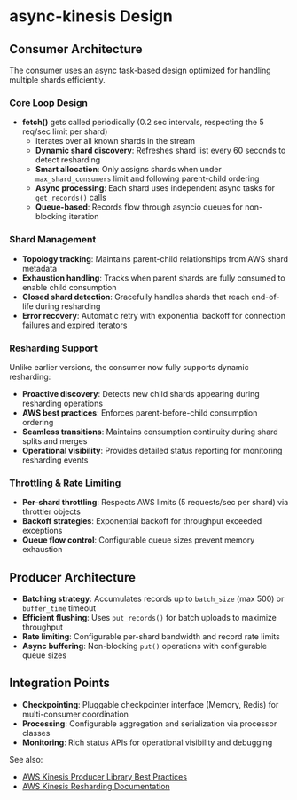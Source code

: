 

# async-kinesis Design

## Consumer Architecture

The consumer uses an async task-based design optimized for handling multiple shards efficiently.

### Core Loop Design

- **fetch()** gets called periodically (0.2 sec intervals, respecting the 5 req/sec limit per shard)
  - Iterates over all known shards in the stream
  - **Dynamic shard discovery**: Refreshes shard list every 60 seconds to detect resharding
  - **Smart allocation**: Only assigns shards when under `max_shard_consumers` limit and following parent-child ordering
  - **Async processing**: Each shard uses independent async tasks for `get_records()` calls
  - **Queue-based**: Records flow through asyncio queues for non-blocking iteration

### Shard Management

- **Topology tracking**: Maintains parent-child relationships from AWS shard metadata
- **Exhaustion handling**: Tracks when parent shards are fully consumed to enable child consumption
- **Closed shard detection**: Gracefully handles shards that reach end-of-life during resharding
- **Error recovery**: Automatic retry with exponential backoff for connection failures and expired iterators

### Resharding Support

Unlike earlier versions, the consumer now fully supports dynamic resharding:

- **Proactive discovery**: Detects new child shards appearing during resharding operations
- **AWS best practices**: Enforces parent-before-child consumption ordering
- **Seamless transitions**: Maintains consumption continuity during shard splits and merges
- **Operational visibility**: Provides detailed status reporting for monitoring resharding events

### Throttling & Rate Limiting

- **Per-shard throttling**: Respects AWS limits (5 requests/sec per shard) via throttler objects
- **Backoff strategies**: Exponential backoff for throughput exceeded exceptions
- **Queue flow control**: Configurable queue sizes prevent memory exhaustion

## Producer Architecture

- **Batching strategy**: Accumulates records up to `batch_size` (max 500) or `buffer_time` timeout
- **Efficient flushing**: Uses `put_records()` for batch uploads to maximize throughput
- **Rate limiting**: Configurable per-shard bandwidth and record rate limits
- **Async buffering**: Non-blocking `put()` operations with configurable queue sizes

## Integration Points

- **Checkpointing**: Pluggable checkpointer interface (Memory, Redis) for multi-consumer coordination
- **Processing**: Configurable aggregation and serialization via processor classes
- **Monitoring**: Rich status APIs for operational visibility and debugging

See also:
- [AWS Kinesis Producer Library Best Practices](https://aws.amazon.com/blogs/big-data/implementing-efficient-and-reliable-producers-with-the-amazon-kinesis-producer-library/)
- [AWS Kinesis Resharding Documentation](https://docs.aws.amazon.com/kinesis/latest/dev/kinesis-using-sdk-java-resharding.html)
